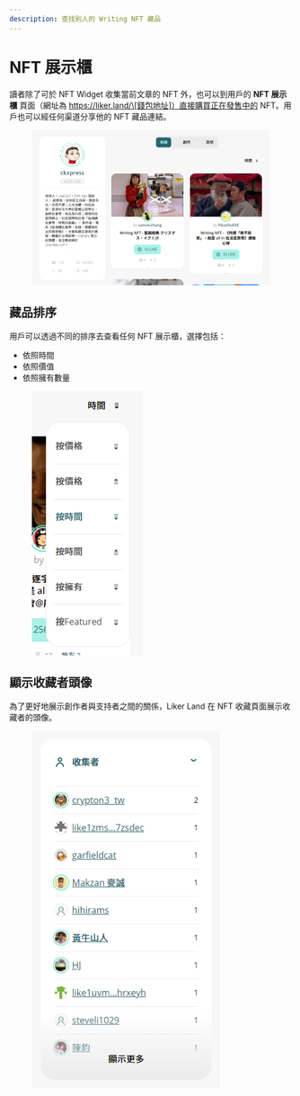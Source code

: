 ```yaml
---
description: 查找別人的 Writing NFT 藏品
---
```


# NFT 展示櫃

讀者除了可於 NFT Widget 收集當前文章的 NFT 外，也可以到用戶的 **NFT 展示櫃** 頁面（網址為 https://liker.land/\[錢包地址]）直接購買正在發售中的 NFT。用戶也可以經任何渠道分享他的 NFT 藏品連結。

<figure><img src="../../../.gitbook/assets/NFT Portfolio.png" alt=""><figcaption></figcaption></figure>

## 藏品排序

用戶可以透過不同的排序去查看任何 NFT 展示櫃，選擇包括：

* 依照時間
* 依照價值
* 依照擁有數量

<figure><img src="../../../.gitbook/assets/NFT Portfolio sorting.png" alt=""><figcaption></figcaption></figure>

## 顯示收藏者頭像

為了更好地展示創作者與支持者之間的關係，Liker Land 在 NFT 收藏頁面展示收藏者的頭像。

<figure><img src="../../../.gitbook/assets/Collectors.png" alt=""><figcaption></figcaption></figure>
